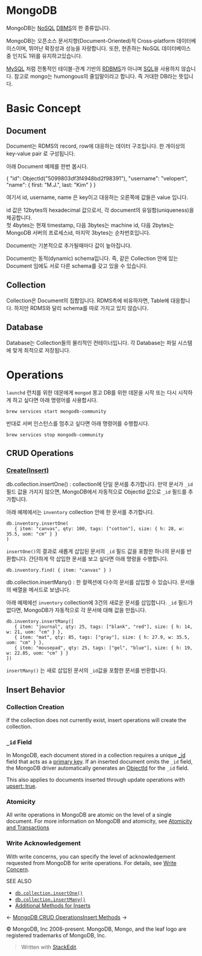 # MongoDB  

MongoDB는 [NoSQL](https://namu.wiki/w/NoSQL "NoSQL")  [DBMS](https://namu.wiki/w/DBMS "DBMS")의 한 종류입니다.

MongoDB는 오픈소스 문서지향(Document-Oriented)적 Cross-platform 데이터베이스이며, 뛰어난 확장성과 성능을 자랑합니다. 또한, 현존하는 NoSQL 데이터베이스 중 인지도 1위를 유지하고있습니다.

[MySQL](https://namu.wiki/w/MySQL "MySQL") 처럼 전통적인 테이블-관계 기반의 [RDBMS](https://namu.wiki/w/RDBMS "RDBMS")가 아니며 [SQL](https://namu.wiki/w/SQL "SQL")을 사용하지 않습니다. 참고로 mongo는 humongous의 줄임말이라고 합니다. 즉 거대한 DB라는 뜻입니다.

# Basic Concept

## Document

Document는 RDMS의 record, row에 대응하는 데이터 구조입니다. 한 개이상의  key-value pair 로 구성됩니다.

아래 Document 예제를 한번 봅시다.

{
    "id": ObjectId("5099803df3f4948bd2f98391"),
    "username": "velopert",
    "name": { first: "M.J.", last: "Kim" }
}

여기서 id, username, name 은 key이고 대응하는 오른쪽에 값들은 value 입니다.

id 값은 12bytes의 hexadecimal 값으로서, 각 document의 유일함(uniqueness)을 제공합니다.  
첫 4bytes는 현재 timestamp, 다음 3bytes는 machine id, 다음 2bytes는 MongoDB 서버의 프로세스id, 마지막 3bytes는 순차번호입니다.

Document는 기본적으로 추가될때마다 값이 높아집니다.

Document는 동적(dynamic) schema입니다. 즉, 같은 Collection 안에 있는 Document 임에도 서로 다른 schema를 갖고 있을 수 있습니다.

## Collection

Collection은 Document의 집합입니다. RDMS측에 비유하자면, Table에 대응합니다. 하지만 RDMS와 달리 schema를 따로 가지고 있지 않습니다.

## Database

Database는 Collection들의 물리적인 컨테이너입니다. 각 Database는 파일 시스템에 맞게 최적으로 저장됩니다.

# Operations

`launchd` 런치를 위한 데몬에게 `mongod` 몽고 DB를 위한 데몬을 시작 또는 다시 시작하게 하고 싶다면 아래 명령어를 사용합시다. 

```
brew services start mongodb-community
```
반대로 서버 인스턴스를 멈추고 싶다면 아래 명령어를 수행합시다. 
```
brew services stop mongodb-community
```

## CRUD Operations

### [Create(Insert)](https://docs.mongodb.com/manual/tutorial/insert-documents/)

db.collection.insertOne()
: collection에 단일 문서를 추가합니다. 만약 문서가 `_id`  필드 값을 가지지 않으면, MongoDB에서 자동적으로 ObjectId 값으로  `_id` 필드를 추가합니다. 

아래 예제에서는 `inventory`  collection 안에 한 문서를 추가합니다. 

```
db.inventory.insertOne(
   { item: "canvas", qty: 100, tags: ["cotton"], size: { h: 28, w: 35.5, uom: "cm" } }
)
```

`insertOne()`의 결과로 새롭게 삽입된 문서의 `_id` 필드 값을 포함한 하나의 문서를 반환합니다.  간단하게 막 삽입한 문서를 보고 싶다면 아래 명령을 수행합니다.

```
db.inventory.find( { item: "canvas" } )
```

db.collection.insertMany()
: 한 컬렉션에 다수의 문서를 삽입할 수 있습니다.  문서들의 배열을 메서드로 보냅니다. 

아래 예제에선 `inventory`  collection에 3건의 새로운 문서를 삽입합니다. `_id`  필드가 없다면, MongoDB가 자동적으로 각 문서에 대해 값을 만듭니다.

```
db.inventory.insertMany([
   { item: "journal", qty: 25, tags: ["blank", "red"], size: { h: 14, w: 21, uom: "cm" } },
   { item: "mat", qty: 85, tags: ["gray"], size: { h: 27.9, w: 35.5, uom: "cm" } },
   { item: "mousepad", qty: 25, tags: ["gel", "blue"], size: { h: 19, w: 22.85, uom: "cm" } }
])
```
`insertMany()` 는 새로 삽입된 문서의 `_id`값을 포함한 문서를 반환합니다. 

## Insert Behavior[](https://docs.mongodb.com/manual/tutorial/insert-documents/#insert-behavior "Permalink to this headline")

### Collection Creation[](https://docs.mongodb.com/manual/tutorial/insert-documents/#collection-creation "Permalink to this headline")

If the collection does not currently exist, insert operations will create the collection.

### `_id`  Field[](https://docs.mongodb.com/manual/tutorial/insert-documents/#insert-id-field "Permalink to this headline")

In MongoDB, each document stored in a collection requires a unique  [_id](https://docs.mongodb.com/manual/reference/glossary/#term-id)  field that acts as a  [primary key](https://docs.mongodb.com/manual/reference/glossary/#term-primary-key). If an inserted document omits the  `_id`  field, the MongoDB driver automatically generates an  [ObjectId](https://docs.mongodb.com/manual/reference/bson-types/#objectid)  for the  `_id`  field.

This also applies to documents inserted through update operations with  [upsert: true](https://docs.mongodb.com/manual/reference/method/db.collection.update/#upsert-parameter).

### Atomicity[](https://docs.mongodb.com/manual/tutorial/insert-documents/#atomicity "Permalink to this headline")

All write operations in MongoDB are atomic on the level of a single document. For more information on MongoDB and atomicity, see  [Atomicity and Transactions](https://docs.mongodb.com/manual/core/write-operations-atomicity/)

### Write Acknowledgement[](https://docs.mongodb.com/manual/tutorial/insert-documents/#write-acknowledgement "Permalink to this headline")

With write concerns, you can specify the level of acknowledgement requested from MongoDB for write operations. For details, see  [Write Concern](https://docs.mongodb.com/manual/reference/write-concern/).

SEE ALSO

-   [`db.collection.insertOne()`](https://docs.mongodb.com/manual/reference/method/db.collection.insertOne/#db.collection.insertOne "db.collection.insertOne()")
-   [`db.collection.insertMany()`](https://docs.mongodb.com/manual/reference/method/db.collection.insertMany/#db.collection.insertMany "db.collection.insertMany()")
-   [Additional Methods for Inserts](https://docs.mongodb.com/manual/reference/insert-methods/#additional-inserts)

← [MongoDB CRUD Operations](https://docs.mongodb.com/manual/crud/ "Previous Section: MongoDB CRUD Operations")[Insert Methods](https://docs.mongodb.com/manual/reference/insert-methods/ "Next Section: Insert Methods") →

© MongoDB, Inc 2008-present. MongoDB, Mongo, and the leaf logo are registered trademarks of MongoDB, Inc.


> Written with [StackEdit](https://stackedit.io/).
<!--stackedit_data:
eyJoaXN0b3J5IjpbMTA5MTMzNDU5OCwtMjA1NzE3MDc5MCw3Mz
A5OTgxMTZdfQ==
-->